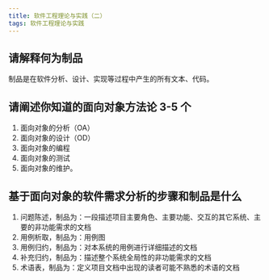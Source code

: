 ```yaml
---
title: 软件工程理论与实践（二）
tags: 软件工程理论与实践
---
```


## 请解释何为制品

制品是在软件分析、设计、实现等过程中产生的所有文本、代码。

## 请阐述你知道的面向对象方法论 3-5 个

1. 面向对象的分析（OA）
2. 面向对象的设计（OD）
3. 面向对象的编程
4. 面向对象的测试
5. 面向对象的维护。

## 基于面向对象的软件需求分析的步骤和制品是什么

1. 问题陈述，制品为：一段描述项目主要角色、主要功能、交互的其它系统、主要的非功能需求的文档
2. 用例析取，制品为：用例图
3. 用例归约，制品为：对本系统的用例进行详细描述的文档
4. 补充归约，制品为：描述整个系统全局性的非功能需求的文档
5. 术语表，制品为：定义项目文档中出现的读者可能不熟悉的术语的文档

